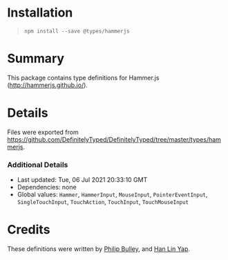 # Installation
> `npm install --save @types/hammerjs`

# Summary
This package contains type definitions for Hammer.js (http://hammerjs.github.io/).

# Details
Files were exported from https://github.com/DefinitelyTyped/DefinitelyTyped/tree/master/types/hammerjs.

### Additional Details
 * Last updated: Tue, 06 Jul 2021 20:33:10 GMT
 * Dependencies: none
 * Global values: `Hammer`, `HammerInput`, `MouseInput`, `PointerEventInput`, `SingleTouchInput`, `TouchAction`, `TouchInput`, `TouchMouseInput`

# Credits
These definitions were written by [Philip Bulley](https://github.com/milkisevil), and [Han Lin Yap](https://github.com/codler).
